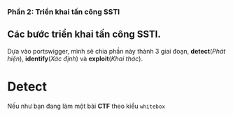 ### Phần 2: Triển khai tấn công SSTI
## Các bước triển khai tấn công SSTI.
Dựa vào portswigger, mình sẽ chia phần này thành 3 giai đoạn, __detect__(_Phát hiện_), __identify__(_Xác định_) và __exploit__(_Khai thác_).
# Detect
Nếu như bạn đang làm một bài __CTF__ theo kiểu ```whitebox``` 
